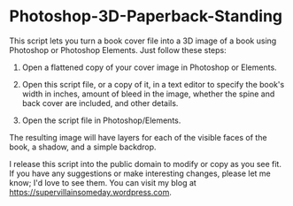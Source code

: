 # Photoshop-3D-Paperback-Standing

This script lets you turn a book cover file into a 3D image of a book using Photoshop or Photoshop Elements. Just follow these steps:

1) Open a flattened copy of your cover image in Photoshop or Elements.

2) Open this script file, or a copy of it, in a text editor to specify the book's width in inches, amount of bleed in the image, whether the spine and back cover are included, and other details.

3) Open the script file in Photoshop/Elements.

The resulting image will have layers for each of the visible faces of the book, a shadow, and a simple backdrop.

I release this script into the public domain to modify or copy as you see fit. If you have any suggestions or make interesting changes, please let me know; I'd love to see them. You can visit my blog at https://supervillainsomeday.wordpress.com.